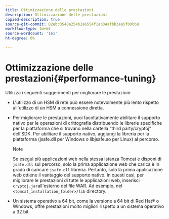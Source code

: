 ```yaml
---
title: Ottimizzazione delle prestazioni
description: Ottimizzazione delle prestazioni
copied-description: true
source-git-commit: 02ebc3548a254b2a6554f1ab34afbb3ea5f09bb8
workflow-type: tm+mt
source-wordcount: '161'
ht-degree: 0%

---
```


# Ottimizzazione delle prestazioni{#performance-tuning}

Utilizza i seguenti suggerimenti per migliorare le prestazioni:

* L&#39;utilizzo di un HSM di rete può essere notevolmente più lento rispetto all&#39;utilizzo di un HSM a connessione diretta.
* Per migliorare le prestazioni, puoi facoltativamente abilitare il supporto nativo per le operazioni di crittografia distribuendo le librerie specifiche per la piattaforma che si trovano nella cartella &quot;third party/cryptoj&quot; dell’SDK. Per abilitare il supporto nativo, aggiungi la libreria per la piattaforma (jsafe.dll per Windows o libjsafe.so per Linux) al percorso.

  >[!NOTE]
  >
  >Se esegui più applicazioni web nella stessa istanza Tomcat e disponi di `jsafe.dll` sul percorso, solo la prima applicazione web che carica è in grado di caricare `jsafe.dll` libreria. Pertanto, solo la prima applicazione web ottiene il vantaggio del supporto nativo. In questi casi, per migliorare le prestazioni di tutte le applicazioni web, inserisci `cryptoj.jar`all&#39;esterno del file WAR. Ad esempio, nel `<tomcat_installation_folder>/lib` directory.

* Un sistema operativo a 64 bit, come la versione a 64 bit di Red Hat® o Windows, offre prestazioni molto migliori rispetto a un sistema operativo a 32 bit.

